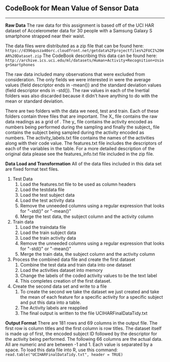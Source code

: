 ## CodeBook for Mean Value of Sensor Data ##
----
**Raw Data**
The raw data for this assignment is based off of the UCI HAR dataset of Accelerometer data for 30 people with a Samsung Galaxy S smartphone strapped near their waist.

The data files were distributed as a zip file that can be found here:
```https://d396qusza40orc.cloudfront.net/getdata%2Fprojectfiles%2FUCI%20HAR%20Dataset.zip```
The CodeBook describing this data can be found here:
```http://archive.ics.uci.edu/ml/datasets/Human+Activity+Recognition+Using+Smartphones```

The raw data included many observations that were excluded from consideration.  The only fields we were interested in were the average values (field descriptor ends in -mean()) and the standard deviation values (field descriptor ends in -std()).  The raw values in each of the Inertial folders was also discarded because it didn't have anything to do with the mean or standard deviation.

There are two folders with the data we need, test and train.  Each of these folders contain three files that are important.  The X_ file contains the raw data readings as a grid of .  The y_ file contains the activity encoded as numbers being performed during the sampling and finally the subject_ file contains the subject being sampled during the activity encoded as numbers.  The activity_labels.txt file contains the names of the activities along with their code value.  The features.txt file includes the descriptors of each of the variables in the table.  For a more detailed description of the original data please see the features_info.txt file included in the zip file.

**Data Load and Transformation**
All of the data files included in this data set are fixed format text files.
1. Test Data
    1. Load the features.txt file to be used as column headers
    1. Load the testdata file
    1. Load the test subject data
    1. Load the test activity data
    1. Remove the unneeded columns using a regular expression that looks for "-std()" or "-mean()"
    1. Merge the test data, the subject column and the activity column
1. Train data
    1. Load the traindata file
    1. Load the train subject data
    1. Load the train activity data
    1. Remove the unneeded columns using a regular expression that looks for "-std()" or "-mean()"
    1. Merge the train data, the subject column and the activity column
1. Process the combined data file and create the first dataset
    1. Combine the test data and train data into one dataset
    1. Load the activities dataset into memory
    1. Change the labels of the coded activity values to be the text label
    1. This completes creation of the first dataset.
1. Create the second data set and write to a file
    1. To create the second we take the dataset we just created and take the mean of each feature for a specific activity for a specific subject and put this data into a table.
    1. The Activity labels are reapplied
    1. The final output is written to the file UCIHARFinalDataTidy.txt

**Output Format**
There are 181 rows and 69 columns in the output file.  The first row is column titles and the first column is row titles.  The dataset itself is made up of first, the encoded subject ID followed by the descriptor for the activity being performed.  The following 66 columns are the actual data.  All are numeric and are between -1 and 1.  Each value is separated by a space.  To load this data file into R, use this command: ```read.table("UCIHARFinalDataTidy.txt", header = TRUE)```
